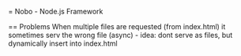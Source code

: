 = Nobo - Node.js Framework

== Problems
When multiple files are requested (from index.html) it sometimes serv the wrong file (async) - idea: dont serve as files, but dynamically insert into index.html